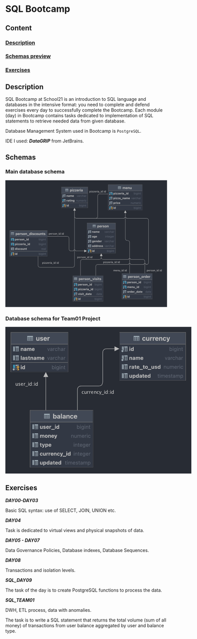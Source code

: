 # SQL Bootcamp

## Content

### [Description](https://github.com/D-Dashka/SQL-Bootcamp#https://github.com/D-Dashka/SQL-Bootcamp#description-1)

### [Schemas preview](https://github.com/D-Dashka/SQL-Bootcamp#schemas)

### [Exercises](https://github.com/D-Dashka/SQL-Bootcamp#exercises-1)


## Description
SQL Bootcamp at School21 is an introduction to SQL language and databases in the intensive format: you need to complete and defend exercises every day to successfully complete the Bootcamp.
Each module (day) in Bootcamp contains tasks dedicated to implementation of SQL statements to retrieve needed data from given database.

Database Management System used in Bootcamp is <code>PostgreSQL</code>.

IDE I used: ***DataGRIP*** from JetBrains.

## Schemas

### Main database schema

<div width="580px">
	<img style="max-width: auto" src="info/imgs/DB_schema.png">
</div>

### Database schema for Team01 Project

<div style="width: 580px">
	<img style="max-width: auto" src="info/imgs/DB_schema_Team01.png">
</div>

## Exercises

***DAY00-DAY03***

Basic SQL syntax: use of SELECT, JOIN, UNION etc.

***DAY04***

Task is dedicated to virtual views and physical snapshots of data.

***DAY05 - DAY07***

 Data Governance Policies, Database indexes, Database Sequences.

***DAY08***

Transactions and isolation levels.

***SQL_DAY09***

The task of the day is to create PostgreSQL functions to process the data.

***SQL_TEAM01***

DWH, ETL process, data with anomalies.

The task is to write a SQL statement that returns the total volume (sum of all money) of transactions from user balance aggregated by user and balance type.
